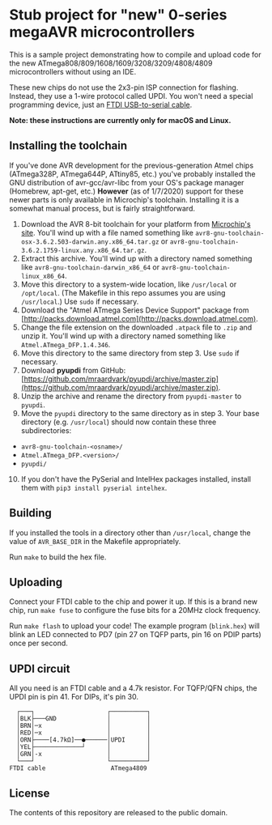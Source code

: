 # Stub project for "new" 0-series megaAVR microcontrollers

This is a sample project demonstrating how to compile and upload code for the new ATmega808/809/1608/1609/3208/3209/4808/4809 microcontrollers without using an IDE.

These new chips do not use the 2x3-pin ISP connection for flashing. Instead, they use a 1-wire protocol called UPDI. You won't need a special programming device, just an [FTDI USB-to-serial cable](https://www.sparkfun.com/products/9718).

**Note: these instructions are currently only for macOS and Linux.**

## Installing the toolchain

If you've done AVR development for the previous-generation Atmel chips (ATmega328P, ATmega644P, ATtiny85, etc.) you've probably installed the GNU distribution of avr-gcc/avr-libc from your OS's package manager (Homebrew, apt-get, etc.) **However** (as of 1/7/2020) support for these newer parts is only available in Microchip's toolchain. Installing it is a somewhat manual process, but is fairly straightforward.

1. Download the AVR 8-bit toolchain for your platform from [Microchip's site](https://www.microchip.com/mplab/avr-support/avr-and-arm-toolchains-c-compilers). You'll wind up with a file named something like `avr8-gnu-toolchain-osx-3.6.2.503-darwin.any.x86_64.tar.gz` or `avr8-gnu-toolchain-3.6.2.1759-linux.any.x86_64.tar.gz`.
2. Extract this archive. You'll wind up with a directory named something like `avr8-gnu-toolchain-darwin_x86_64` or `avr8-gnu-toolchain-linux_x86_64`.
3. Move this directory to a system-wide location, like `/usr/local` or `/opt/local`. (The Makefile in this repo assumes you are using `/usr/local`.) Use `sudo` if necessary.
4. Download the "Atmel ATmega Series Device Support" package from [http://packs.download.atmel.com](http://packs.download.atmel.com). 
5. Change the file extension on the downloaded `.atpack` file to `.zip` and unzip it. You'll wind up with a directory named something like `Atmel.ATmega_DFP.1.4.346`.
6. Move this directory to the same directory from step 3. Use `sudo` if necessary.
7. Download **pyupdi** from GitHub: [https://github.com/mraardvark/pyupdi/archive/master.zip](https://github.com/mraardvark/pyupdi/archive/master.zip).
8. Unzip the archive and rename the directory from `pyupdi-master` to `pyupdi`.
9. Move the `pyupdi` directory to the same directory as in step 3. Your base directory (e.g. `/usr/local`) should now contain these three subdirectories:
 - `avr8-gnu-toolchain-<osname>/`
 - `Atmel.ATmega_DFP.<version>/`
 - `pyupdi/`
10. If you don't have the PySerial and IntelHex packages installed, install them with `pip3 install pyserial intelhex`.


## Building

If you installed the tools in a directory other than `/usr/local`, change the value of `AVR_BASE_DIR` in the Makefile appropriately.

Run `make` to build the hex file.


## Uploading

Connect your FTDI cable to the chip and power it up. If this is a brand new chip, run `make fuse` to configure the fuse bits for a 20MHz clock frequency.

Run `make flash` to upload your code! The example program (`blink.hex`) will blink an LED connected to PD7 (pin 27 on TQFP parts, pin 16 on PDIP parts) once per second.


## UPDI circuit

All you need is an FTDI cable and a 4.7k resistor. For TQFP/QFN chips, the UPDI pin is pin 41. For DIPs, it's pin 30.

```
  ┌───┐                    ┌──────────┐
  │BLK├───GND              │          │
  │BRN│─x                  │          │
  │RED│─x                  │          │
  │ORN├────[4.7kΩ]──●──────│UPDI      │
  │YEL├─────────────┘      │          │
  │GRN│-x                  │          │
  └───┘                    └──────────┘
FTDI cable                  ATmega4809 
```


## License

The contents of this repository are released to the public domain.